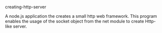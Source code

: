 creating-http-server

A node.js application the creates a small http web framework. This program enables the usage of the socket object from the net module to create Http-like server. 

